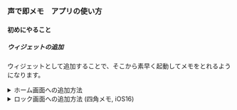 ### 声で即メモ　アプリの使い方

#### 初めにやること

##### ウィジェットの追加

ウィジェットとして追加することで、そこから素早く起動してメモをとれるようになります。

<details markdown="1">
<summary>ホーム画面への追加方法</summary>
<br>

- ホーム画面を長押しします

![add_home_1](images/jp/add_home_1.png)

- 左上の +ボタン をタップします

![add_home_2](images/jp/add_home_2.png)

- "声で即メモ"を検索してタップします

![add_home_3](images/jp/add_home_3.png)

- スワイプして好みのサイズを選びます

![add_home_4](images/jp/add_home_4.png)

- 青い決定ボタンをタップします

![add_home_5](images/jp/add_home_5.png)

- ホーム画面をタップして完了です

![add_home_6](images/jp/add_home_6.png)

</details>

<details markdown="1">
<summary>ロック画面への追加方法 (四角メモ, iOS16)</summary>
<br>

- ロック画面を長押しします
![add_l_r_1](images/jp/add_lock_rect_1.png)
- 「カスタマイズ」をタップします
![add_l_r_2](images/jp/add_lock_rect_2.png)
- 「ロック画面」の方をタップします
![add_l_r_3](images/jp/add_lock_rect_3.png)
- 「ウィジェットを追加」の部分をタップします
![add_l_r_4](images/jp/add_lock_rect_4.png)
- "声で即メモ"を検索してタップします
![add_l_r_5](images/jp/add_lock_rect_5.png)
- ウィジェットをタップします
![add_l_r_6](images/jp/add_lock_rect_6.png)
- ロック画面をタップして確定します
![add_l_r_7](images/jp/add_lock_rect_7.png)
- 「完了」をタップします
![add_l_r_8](images/jp/add_lock_rect_8.png)
- ロック画面をタップします
![add_l_r_9](images/jp/add_lock_rect_9.png)
- これで追加完了です
- ロック画面のウィジェットをタップすると、
![add_l_r_10](images/jp/add_lock_rect_10.png)
- アプリのメモ画面が表示されます
![add_l_r_11](images/jp/add_lock_rect_11.png)

</details>
